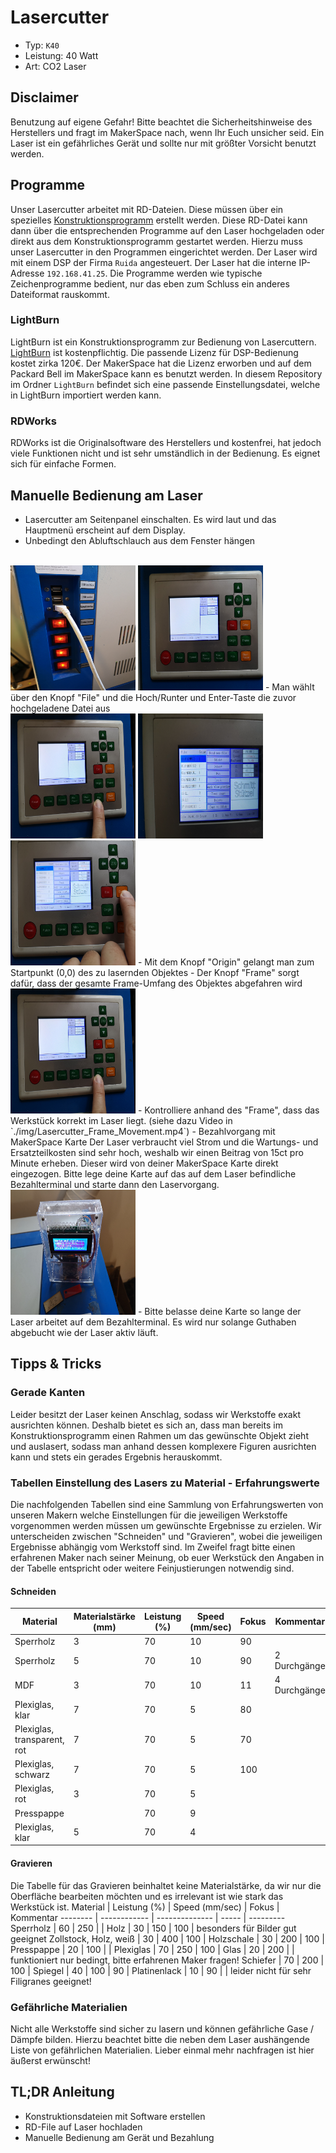 # Lasercutter
- Typ: `K40`
- Leistung: 40 Watt
- Art: CO2 Laser
## Disclaimer
Benutzung auf eigene Gefahr! Bitte beachtet die Sicherheitshinweise des Herstellers und fragt im MakerSpace nach, wenn Ihr Euch unsicher seid. Ein Laser ist ein gefährliches Gerät und sollte nur mit größter Vorsicht benutzt werden.
## Programme
Unser Lasercutter arbeitet mit RD-Dateien. Diese müssen über ein spezielles [Konstruktionsprogramm](##Programme) erstellt werden.
Diese RD-Datei kann dann über die entsprechenden Programme auf den Laser hochgeladen oder direkt aus dem Konstruktionsprogramm gestartet werden.
Hierzu muss unser Lasercutter in den Programmen eingerichtet werden. 
Der Laser wird mit einem DSP der Firma `Ruida` angesteuert. Der Laser hat die interne IP-Adresse `192.168.41.25`.
Die Programme werden wie typische Zeichenprogramme bedient, nur das eben zum Schluss ein anderes Dateiformat rauskommt.
### LightBurn
LightBurn ist ein Konstruktionsprogramm zur Bedienung von Lasercuttern. [LightBurn](https://lightburnsoftware.com/collections/frontpage/products/lightburn-dsp) ist kostenpflichtig. Die passende Lizenz für DSP-Bedienung kostet zirka 120€. Der MakerSpace hat die Lizenz erworben und auf dem Packard Bell im MakerSpace kann es benutzt werden.
In diesem Repository im Ordner `LightBurn` befindet sich eine passende Einstellungsdatei, welche in LightBurn importiert werden kann.
### RDWorks
RDWorks ist die Originalsoftware des Herstellers und kostenfrei, hat jedoch viele Funktionen nicht und ist sehr umständlich in der Bedienung. Es eignet sich für einfache Formen.

## Manuelle Bedienung am Laser
- Lasercutter am Seitenpanel einschalten. Es wird laut und das Hauptmenü erscheint auf dem Display.
- Unbedingt den Abluftschlauch aus dem Fenster hängen
</br>
<img src="./img/Lasercutter_Seitenpanel.jpg" width="200" height="200" />
<img src="./img/Lasercutter_Startmenu.jpg" width="200" height="200" />
- Man wählt über den Knopf "File" und die Hoch/Runter und Enter-Taste die zuvor hochgeladene Datei aus
</br>
<img src="./img/Lasercutter_Menu_File.jpg" width="200" height="200" />
<img src="./img/Lasercutter_Menu_File_Selection.jpg" width="200" height="200" />
<img src="./img/Lasercutter_Menu_File_Selection_Up_Down_Enter.jpg" width="200" height="200" />
- Mit dem Knopf "Origin" gelangt man zum Startpunkt (0,0) des zu lasernden Objektes
- Der Knopf "Frame" sorgt dafür, dass der gesamte Frame-Umfang des Objektes abgefahren wird
</br>
<img src="./img/Lasercutter_Menu_File.jpg" width="200" height="200" />
- Kontrolliere anhand des "Frame", dass das Werkstück korrekt im Laser liegt. (siehe dazu Video in `./img/Lasercutter_Frame_Movement.mp4`)
- Bezahlvorgang mit MakerSpace Karte
Der Laser verbraucht viel Strom und die Wartungs- und Ersatzteilkosten sind sehr hoch, weshalb wir einen Beitrag von 15ct pro Minute erheben. Dieser wird von deiner MakerSpace Karte direkt eingezogen. Bitte lege deine Karte auf das auf dem Laser befindliche Bezahlterminal und starte dann den Laservorgang.
</br>
<img src="./img/Lasercutter_Payment.jpg" width="200" height="200" />
- Bitte belasse deine Karte so lange der Laser arbeitet auf dem Bezahlterminal. Es wird nur solange Guthaben abgebucht wie der Laser aktiv läuft.

## Tipps & Tricks
### Gerade Kanten
Leider besitzt der Laser keinen Anschlag, sodass wir Werkstoffe exakt ausrichten können. Deshalb bietet es sich an, dass man bereits im Konstruktionsprogramm einen Rahmen um das gewünschte Objekt zieht und auslasert, sodass man anhand dessen komplexere Figuren ausrichten kann und stets ein gerades Ergebnis herauskommt.

### Tabellen Einstellung des Lasers zu Material - Erfahrungswerte
Die nachfolgenden Tabellen sind eine Sammlung von Erfahrungswerten von unseren Makern welche Einstellungen für die jeweiligen Werkstoffe vorgenommen werden müssen um gewünschte Ergebnisse zu erzielen. Wir unterscheiden zwischen "Schneiden" und "Gravieren", wobei die jeweiligen Ergebnisse abhängig vom Werkstoff sind. Im Zweifel fragt bitte einen erfahrenen Maker nach seiner Meinung, ob euer Werkstück den Angaben in der Tabelle entspricht oder weitere Feinjustierungen notwendig sind.
#### Schneiden
Material | Materialstärke (mm)| Leistung (%) | Speed (mm/sec) | Fokus | Kommentar
-------- | ------------------ | ------------ | -------------- | ----- | ---------
Sperrholz | 3 | 70 | 10 | 90 |
Sperrholz | 5 | 70 | 10 | 90 | 2 Durchgänge
MDF | 3 | 70 | 10 | 11 | 4 Durchgänge
Plexiglas, klar | 7 | 70 | 5 | 80 |
Plexiglas, transparent, rot | 7 | 70 | 5 | 70 |
Plexiglas, schwarz | 7 | 70 | 5 | 100 |
Plexiglas, rot | 3 | 70 | 5 | |
Presspappe | | 70 | 9 | |
Plexiglas, klar | 5 | 70 | 4 | |

#### Gravieren
Die Tabelle für das Gravieren beinhaltet keine Materialstärke, da wir nur die Oberfläche bearbeiten möchten und es irrelevant ist wie stark das Werkstück ist.
Material | Leistung (%) | Speed (mm/sec) | Fokus | Kommentar
--------  | ------------ | -------------- | ----- | ---------
Sperrholz | 60 | 250 |  |
Holz | 30 | 150 | 100 | besonders für Bilder gut geeignet
Zollstock, Holz, weiß | 30 | 400 | 100 |
Holzschale | 30 | 200 | 100 |
Presspappe | 20 | 100 | |
Plexiglas | 70 | 250 | 100 |
Glas | 20 | 200 | | funktioniert nur bedingt, bitte erfahrenen Maker fragen!
Schiefer | 70 | 200 | 100 |
Spiegel | 40 | 100 | 90 |
Platinenlack | 10 | 90 | | leider nicht für sehr Filigranes geeignet!

### Gefährliche Materialien
Nicht alle Werkstoffe sind sicher zu lasern und können gefährliche Gase / Dämpfe bilden. Hierzu beachtet bitte die neben dem Laser aushängende Liste von gefährlichen Materialien.
Lieber einmal mehr nachfragen ist hier äußerst erwünscht!

## TL;DR Anleitung
- Konstruktionsdateien mit Software erstellen
- RD-File auf Laser hochladen
- Manuelle Bedienung am Gerät und Bezahlung


